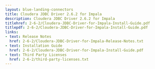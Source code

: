```yaml
---
layout: blue-landing-connectors
title: Cloudera JDBC Driver 2.6.2 for Impala
description: Cloudera JDBC Driver 2.6.2 for Impala
titlehref: 2-6-2/Cloudera-JDBC-Driver-for-Impala-Install-Guide.pdf
titlepdf: 2-6-2/Cloudera-JDBC-Driver-for-Impala-Install-Guide.pdf
links:
- text: Release Notes
  href: 2-6-2/Cloudera-JDBC-Driver-for-Impala-Release-Notes.txt
- text: Installation Guide
  href: 2-6-2/Cloudera-JDBC-Driver-for-Impala-Install-Guide.pdf
- text: Third Party Licenses
  href: 2-6-2/third-party-licenses.txt
---
```

